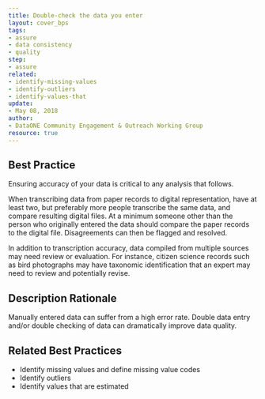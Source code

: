 ```yaml
---
title: Double-check the data you enter
layout: cover_bps
tags:
- assure
- data consistency
- quality
step:
- assure
related:
- identify-missing-values
- identify-outliers
- identify-values-that
update:
- May 08, 2018
author:
- DataONE Community Engagement & Outreach Working Group
resource: true
---
```


## Best Practice

Ensuring accuracy of your data is critical to any analysis that follows.

When transcribing data from paper records to digital representation, have at least two, but preferably more people transcribe the same data, and compare resulting digital files. At a minimum someone other than the person who originally entered the data should compare the paper records to the digital file. Disagreements can then be flagged and resolved.

In addition to transcription accuracy, data compiled from multiple sources may need review or evaluation. For instance, citizen science records such as bird photographs may have taxonomic identification that an expert may need to review and potentially revise.

## Description Rationale

Manually entered data can suffer from a high error rate. Double data entry and/or double checking of data can dramatically improve data quality.

## Related Best Practices

- Identify missing values and define missing value codes
- Identify outliers
- Identify values that are estimated

